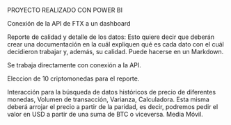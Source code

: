 PROYECTO REALIZADO CON POWER BI

Conexión de la API de FTX a un dashboard 

Reporte de calidad y detalle de los datos: Esto quiere decir que deberán crear una documentación en la cuál expliquen qué es cada dato con el cuál decidieron trabajar y, además, su calidad. Puede hacerse en un Markdown.

Se trabaja directamente con conexión a la API. 

Eleccion de 10 criptomonedas para el reporte. 

Interacción para la búsqueda de datos históricos de precio de diferentes monedas, Volumen de transacción, Varianza, Calculadora. Esta misma deberá arrojar el precio a partir de la paridad, es decir, podremos pedir el valor en USD a partir de una suma de BTC o viceversa.
Media Móvil.
